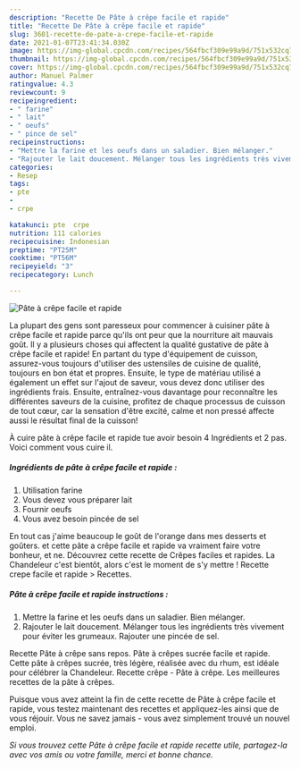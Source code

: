 ```yaml
---
description: "Recette De Pâte à crêpe facile et rapide"
title: "Recette De Pâte à crêpe facile et rapide"
slug: 3601-recette-de-pate-a-crepe-facile-et-rapide
date: 2021-01-07T23:41:34.030Z
image: https://img-global.cpcdn.com/recipes/564fbcf309e99a9d/751x532cq70/pate-a-crepe-facile-et-rapide-photo-principale-de-la-recette.jpg
thumbnail: https://img-global.cpcdn.com/recipes/564fbcf309e99a9d/751x532cq70/pate-a-crepe-facile-et-rapide-photo-principale-de-la-recette.jpg
cover: https://img-global.cpcdn.com/recipes/564fbcf309e99a9d/751x532cq70/pate-a-crepe-facile-et-rapide-photo-principale-de-la-recette.jpg
author: Manuel Palmer
ratingvalue: 4.3
reviewcount: 9
recipeingredient:
- " farine"
- " lait"
- " oeufs"
- " pince de sel"
recipeinstructions:
- "Mettre la farine et les oeufs dans un saladier. Bien mélanger."
- "Rajouter le lait doucement. Mélanger tous les ingrédients très vivement pour éviter les grumeaux. Rajouter une pincée de sel."
categories:
- Resep
tags:
- pte
- 
- crpe

katakunci: pte  crpe 
nutrition: 111 calories
recipecuisine: Indonesian
preptime: "PT25M"
cooktime: "PT56M"
recipeyield: "3"
recipecategory: Lunch

---
```



![Pâte à crêpe facile et rapide](https://img-global.cpcdn.com/recipes/564fbcf309e99a9d/751x532cq70/pate-a-crepe-facile-et-rapide-photo-principale-de-la-recette.jpg)

La plupart des gens sont paresseux pour commencer à cuisiner pâte à crêpe facile et rapide parce qu'ils ont peur que la nourriture ait mauvais goût. Il y a plusieurs choses qui affectent la qualité gustative de pâte à crêpe facile et rapide! En partant du type d'équipement de cuisson, assurez-vous toujours d'utiliser des ustensiles de cuisine de qualité, toujours en bon état et propres. Ensuite, le type de matériau utilisé a également un effet sur l'ajout de saveur, vous devez donc utiliser des ingrédients frais. Ensuite, entraînez-vous davantage pour reconnaître les différentes saveurs de la cuisine, profitez de chaque processus de cuisson de tout cœur, car la sensation d'être excité, calme et non pressé affecte aussi le résultat final de la cuisson!

<!--inarticleads1-->

À cuire pâte à crêpe facile et rapide tue avoir besoin 4 Ingrédients et 2 pas. Voici comment vous cuire il.

##### Ingrédients de pâte à crêpe facile et rapide :

1. Utilisation  farine
1. Vous devez vous préparer  lait
1. Fournir  oeufs
1. Vous avez besoin  pincée de sel


En tout cas j&#39;aime beaucoup le goût de l&#39;orange dans mes desserts et goûters. et cette pâte a crêpe facile et rapide va vraiment faire votre bonheur, et ne. Découvrez cette recette de Crêpes faciles et rapides. La Chandeleur c&#39;est bientôt, alors c&#39;est le moment de s&#39;y mettre ! Recette crepe facile et rapide &gt; Recettes. 

<!--inarticleads2-->

##### Pâte à crêpe facile et rapide instructions :

1. Mettre la farine et les oeufs dans un saladier. Bien mélanger.
1. Rajouter le lait doucement. Mélanger tous les ingrédients très vivement pour éviter les grumeaux. Rajouter une pincée de sel.


Recette Pâte à crêpe sans repos. Pâte à crêpes sucrée facile et rapide. Cette pâte à crêpes sucrée, très légère, réalisée avec du rhum, est idéale pour célébrer la Chandeleur. Recette crêpe - Pâte à crêpe. Les meilleures recettes de la pâte à crêpes. 

<!--inarticleads1-->

<p>
Puisque vous avez atteint la fin de cette recette de Pâte à crêpe facile et rapide, vous testez maintenant des recettes et appliquez-les ainsi que de vous réjouir. Vous ne savez jamais - vous avez simplement trouvé un nouvel emploi.
</p>

<p>
<i>Si vous trouvez cette Pâte à crêpe facile et rapide recette utile, partagez-la avec vos amis ou votre famille, merci et bonne chance.</i>
</p>
